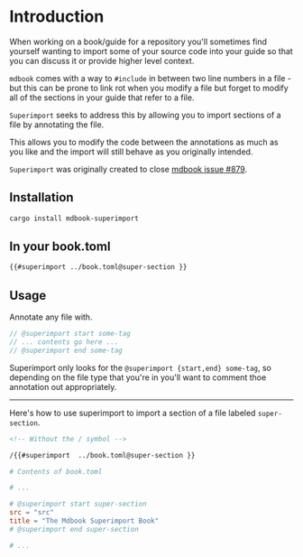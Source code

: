 # Introduction

When working on a book/guide for a repository you'll sometimes find yourself wanting to
import some of your source code into your guide so that you can discuss it or provide
higher level context.

`mdbook` comes with a way to `#include` in between two line numbers in a file - but this
can be prone to link rot when you modify a file but forget to modify all of the sections
in your guide that refer to a file.

 `Superimport` seeks to address this by allowing you to import sections of a file by annotating
 the file.

 This allows you to modify the code between the annotations as much as you like and the import will
 still behave as you originally intended.

`Superimport` was originally created to close [mdbook issue #879](https://github.com/rust-lang-nursery/mdBook/issues/879).

## Installation

```sh
cargo install mdbook-superimport
```

## In your book.toml

```md
{{#superimport ../book.toml@super-section }}
```

## Usage

Annotate any file with.

```rust
// @superimport start some-tag
// ... contents go here ...
// @superimport end some-tag
```

Superimport only looks for the `@superimport {start,end} some-tag`, so depending on
the file type that you're in you'll want to comment thoe annotation out
appropriately.

---

Here's how to use superimport to import a section of a file
labeled `super-section`.

```md
<!-- Without the / symbol -->

/{{#superimport  ../book.toml@super-section }}
```

```toml
# Contents of book.toml

# ...

# @superimport start super-section
src = "src"
title = "The Mdbook Superimport Book"
# @superimport end super-section

# ...
```

